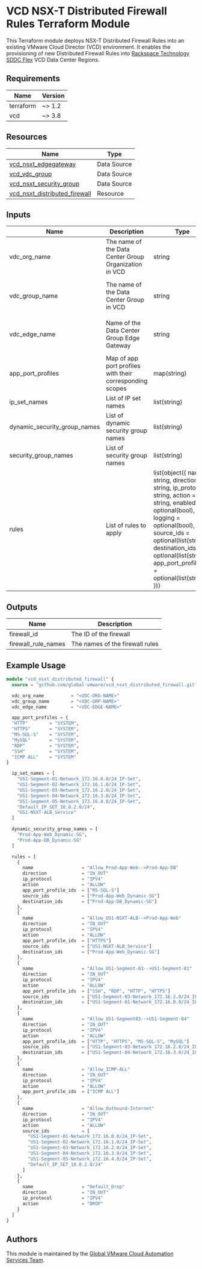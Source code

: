 # VCD NSX-T Distributed Firewall Rules Terraform Module

This Terraform module deploys NSX-T Distributed Firewall Rules into an existing VMware Cloud Director (VCD) environment. It enables the provisioning of new Distributed Firewall Rules into [Rackspace Technology SDDC Flex](https://www.rackspace.com/cloud/private/software-defined-data-center-flex) VCD Data Center Regions.

## Requirements

| Name | Version |
|------|---------|
| terraform | ~> 1.2 |
| vcd | ~> 3.8 |

## Resources

| Name | Type |
|------|------|
| [vcd_nsxt_edgegateway](https://registry.terraform.io/providers/vmware/vcd/latest/docs/data-sources/nsxt_edgegateway) | Data Source |
| [vcd_vdc_group](https://registry.terraform.io/providers/vmware/vcd/latest/docs/data-sources/vdc_group) | Data Source |
| [vcd_nsxt_security_group](https://registry.terraform.io/providers/vmware/vcd/latest/docs/resources/nsxt_security_group) | Data Source |
| [vcd_nsxt_distributed_firewall](https://registry.terraform.io/providers/vmware/vcd/latest/docs/resources/nsxt_distributed_firewall) | Resource |

## Inputs

| Name | Description | Type | Default | Required |
|------|-------------|------|---------|----------|
| vdc_org_name | The name of the Data Center Group Organization in VCD | string | `"Organization Name Format: <Account_Number>-<Region>-<Account_Name>"` | yes |
| vdc_group_name | The name of the Data Center Group in VCD | string | `"Data Center Group Name Format: <Account_Number>-<Region>-<Account_Name> <datacenter group>"` | yes |
| vdc_edge_name | Name of the Data Center Group Edge Gateway | string | `"Edge Gateway Name Format: <Account_Number>-<Region>-<Edge_GW_Identifier>-<edge>"` | yes |
| app_port_profiles | Map of app port profiles with their corresponding scopes | map(string) | {} | no |
| ip_set_names | List of IP set names | list(string) | [] | yes |
| dynamic_security_group_names | List of dynamic security group names | list(string) | [] | no |
| security_group_names | List of security group names | list(string) | [] | no |
| rules | List of rules to apply | list(object({ name = string, direction = string, ip_protocol = string, action = string, enabled = optional(bool), logging = optional(bool), source_ids = optional(list(string)), destination_ids = optional(list(string)), app_port_profile_ids = optional(list(string)) })) | [] | yes |

## Outputs

| Name | Description |
|------|-------------|
| firewall_id | The ID of the firewall |
| firewall_rule_names | The names of the firewall rules |

## Example Usage

```terraform
module "vcd_nsxt_distributed_firewall" {
  source = "github.com/global-vmware/vcd_nsxt_distributed_firewall.git?ref=v1.2.0"

  vdc_org_name          = "<VDC-ORG-NAME>"
  vdc_group_name        = "<VDC-GRP-NAME>"
  vdc_edge_name         = "<VDC-EDGE-NAME>"

  app_port_profiles = {
  "HTTP"        = "SYSTEM",
  "HTTPS"       = "SYSTEM",
  "MS-SQL-S"    = "SYSTEM",
  "MySQL"       = "SYSTEM",
  "RDP"         = "SYSTEM",
  "SSH"         = "SYSTEM",
  "ICMP ALL"    = "SYSTEM"
}

  ip_set_names = [
    "US1-Segment-01-Network_172.16.0.0/24_IP-Set",
    "US1-Segment-02-Network_172.16.1.0/24_IP-Set",
    "US1-Segment-03-Network_172.16.2.0/24_IP-Set",
    "US1-Segment-04-Network_172.16.3.0/24_IP-Set",
    "US1-Segment-05-Network_172.16.4.0/24_IP-Set",
    "Default_IP_SET_10.0.2.0/24",
    "US1-NSXT-ALB_Service"
  ]

  dynamic_security_group_names = [
    "Prod-App-Web_Dynamic-SG",
    "Prod-App-DB_Dynamic-SG"
  ]

  rules = [
    {
      name                  = "Allow_Prod-App-Web-->Prod-App-DB"
      direction             = "IN_OUT"
      ip_protocol           = "IPV4"
      action                = "ALLOW"
      app_port_profile_ids  = ["MS-SQL-S"]
      source_ids            = ["Prod-App-Web_Dynamic-SG"]
      destination_ids       = ["Prod-App-DB_Dynamic-SG"]
    },
    {
      name                  = "Allow_US1-NSXT-ALB-->Prod-App-Web"
      direction             = "IN_OUT"
      ip_protocol           = "IPV4"
      action                = "ALLOW"
      app_port_profile_ids  = ["HTTPS"]
      source_ids            = ["US1-NSXT-ALB_Service"]
      destination_ids       = ["Prod-App-Web_Dynamic-SG"]
    },
    {
      name                  = "Allow_US1-Segment-03-->US1-Segment-01"
      direction             = "IN_OUT"
      ip_protocol           = "IPV4"
      action                = "ALLOW"
      app_port_profile_ids  = ["SSH", "RDP", "HTTP", "HTTPS"]
      source_ids            = ["US1-Segment-03-Network_172.16.2.0/24_IP-Set"]
      destination_ids       = ["US1-Segment-01-Network_172.16.0.0/24_IP-Set"]
    },
    {
      name                  = "Allow_US1-Segment03-->US1-Segment-04"
      direction             = "IN_OUT"
      ip_protocol           = "IPV4"
      action                = "ALLOW"
      app_port_profile_ids  = ["HTTP", "HTTPS", "MS-SQL-S", "MySQL"]
      source_ids            = ["US1-Segment-03-Network_172.16.2.0/24_IP-Set"]
      destination_ids       = ["US1-Segment-04-Network_172.16.3.0/24_IP-Set"]
    },
    {
      name                  = "Allow_ICMP-ALL"
      direction             = "IN_OUT"
      ip_protocol           = "IPV4"
      action                = "ALLOW"
      app_port_profile_ids  = ["ICMP ALL"]
    },
    {
      name                  = "Allow_Outbound-Internet"
      direction             = "IN_OUT"
      ip_protocol           = "IPV4"
      action                = "ALLOW"
      source_ids            = [
        "US1-Segment-01-Network_172.16.0.0/24_IP-Set",
        "US1-Segment-02-Network_172.16.1.0/24_IP-Set",
        "US1-Segment-03-Network_172.16.2.0/24_IP-Set",
        "US1-Segment-04-Network_172.16.3.0/24_IP-Set",
        "US1-Segment-05-Network_172.16.4.0/24_IP-Set",
        "Default_IP_SET_10.0.2.0/24"
      ]
    },
    {
      name                  = "Default_Drop"
      direction             = "IN_OUT"
      ip_protocol           = "IPV4"
      action                = "DROP"
    }
  ]
}
```

## Authors

This module is maintained by the [Global VMware Cloud Automation Services Team](https://github.com/global-vmware).